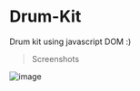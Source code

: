 # Drum-Kit
Drum kit using javascript DOM :)

> Screenshots

![image](https://user-images.githubusercontent.com/52199294/74058132-5f2b7280-4a0b-11ea-89be-93efa1c63e6d.png)
